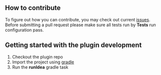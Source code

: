 ## How to contribute
To figure out how you can contribute, you may check out current [issues](https://git.oschina.net/lrucase/intellij-gitosc/issues).
Before submitting a pull request please make sure all tests run by **Tests** run configuration pass.

## Getting started with the plugin development
1. Checkout the plugin repo
2. Import the project using [gradle](https://www.jetbrains.com/idea/help/gradle.html)
3. Run the **runIdea** gradle task
